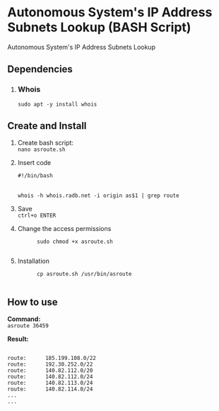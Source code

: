 # Autonomous System's IP Address Subnets Lookup (BASH Script)
Autonomous System's IP Address Subnets Lookup

<h2>Dependencies</h2>
<ol>
  <li><h3>Whois</h3>
    <code>sudo apt -y install whois</code>    
  </li>
</ol>
<h2>Create and Install</h2>
<ol>
  <li>
<p>
Create bash script:<br />
<code>nano asroute.sh</code>
</p>
 </li>
 <li>
<p>
Insert code<br />
<code>
#!/bin/bash
</code><br />
<code>
whois -h whois.radb.net -i origin as$1 | grep route
</code>
</p>
</li>
<li>
  <p>
    Save<br />
    <code>ctrl+o ENTER</code>
  </p>
</li>
<li>
  <p>
  Change the access permissions<br />
    <code>
      sudo chmod +x asroute.sh
    </code>
  </p>
</li>
<li>
  <p>Installation<br />
    <code>
      cp asroute.sh /usr/bin/asroute
    </code>
  </p>
</li>
</ol>
  
<h2>How to use</h2>
<p>
  <b>Command:</b><br />
<code>asroute 36459</code></p>
<p><b>Result:</b><br />
<pre>
<code>
route:      185.199.108.0/22
route:      192.30.252.0/22
route:      140.82.112.0/20
route:      140.82.112.0/24
route:      140.82.113.0/24
route:      140.82.114.0/24
...
...
</code>
</pre>
</p>
